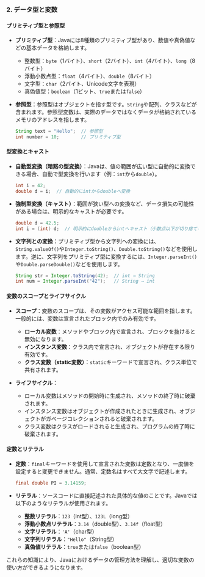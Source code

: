 ### 2. **データ型と変数**

#### プリミティブ型と参照型

- **プリミティブ型**：Javaには8種類のプリミティブ型があり、数値や真偽値などの基本データを格納します。
  - 整数型：`byte`（1バイト）、`short`（2バイト）、`int`（4バイト）、`long`（8バイト）
  - 浮動小数点型：`float`（4バイト）、`double`（8バイト）
  - 文字型：`char`（2バイト、Unicode文字を表現）
  - 真偽値型：`boolean`（1ビット、`true`または`false`）

- **参照型**：参照型はオブジェクトを指す型です。`String`や配列、クラスなどが含まれます。参照型変数は、実際のデータではなくデータが格納されているメモリのアドレスを指します。
  ```java
  String text = "Hello";  // 参照型
  int number = 10;        // プリミティブ型
  ```

#### 型変換とキャスト

- **自動型変換（暗黙の型変換）**：Javaは、値の範囲が広い型に自動的に変換できる場合、自動で型変換を行います（例：`int`から`double`）。
  ```java
  int i = 42;
  double d = i;  // 自動的にintからdoubleへ変換
  ```

- **強制型変換（キャスト）**：範囲が狭い型への変換など、データ損失の可能性がある場合は、明示的なキャストが必要です。
  ```java
  double d = 42.5;
  int i = (int) d;  // 明示的にdoubleからintへキャスト（小数点以下が切り捨てられる）
  ```

- **文字列との変換**：プリミティブ型から文字列への変換には、`String.valueOf()`や`Integer.toString()`、`Double.toString()`などを使用します。逆に、文字列をプリミティブ型に変換するには、`Integer.parseInt()`や`Double.parseDouble()`などを使用します。
  ```java
  String str = Integer.toString(42);  // int → String
  int num = Integer.parseInt("42");   // String → int
  ```

#### 変数のスコープとライフサイクル

- **スコープ**：変数のスコープは、その変数がアクセス可能な範囲を指します。一般的には、変数は宣言されたブロック内でのみ有効です。
  - **ローカル変数**：メソッドやブロック内で宣言され、ブロックを抜けると無効になります。
  - **インスタンス変数**：クラス内で宣言され、オブジェクトが存在する限り有効です。
  - **クラス変数（static変数）**：`static`キーワードで宣言され、クラス単位で共有されます。

- **ライフサイクル**：
  - ローカル変数はメソッドの開始時に生成され、メソッドの終了時に破棄されます。
  - インスタンス変数はオブジェクトが作成されたときに生成され、オブジェクトがガベージコレクションされると破棄されます。
  - クラス変数はクラスがロードされると生成され、プログラムの終了時に破棄されます。

#### 定数とリテラル

- **定数**：`final`キーワードを使用して宣言された変数は定数となり、一度値を設定すると変更できません。通常、定数名はすべて大文字で記述します。
  ```java
  final double PI = 3.14159;
  ```

- **リテラル**：ソースコードに直接記述された具体的な値のことです。Javaでは以下のようなリテラルが使用されます。
  - **整数リテラル**：`123`（int型）、`123L`（long型）
  - **浮動小数点リテラル**：`3.14`（double型）、`3.14f`（float型）
  - **文字リテラル**：`'A'`（char型）
  - **文字列リテラル**：`"Hello"`（String型）
  - **真偽値リテラル**：`true`または`false`（boolean型）

これらの知識により、Javaにおけるデータの管理方法を理解し、適切な変数の使い方ができるようになります。